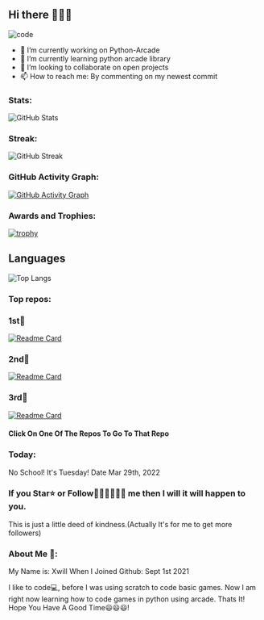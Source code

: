 ## Hi there 👋👋👋

![code](https://user-images.githubusercontent.com/89924712/150038917-4d5de353-0ae0-41a5-962d-fabd8b929012.gif)

- 🔭 I’m currently working on Python-Arcade
- 🌱 I’m currently learning python arcade library
- 👯 I’m looking to collaborate on open projects
- 📫 How to reach me: By commenting on my newest commit

### Stats:
![GitHub Stats](https://github-readme-stats.vercel.app/api?username=xwillxu&theme=default)

### Streak:
![GitHub Streak](http://github-readme-streak-stats.herokuapp.com?user=xwillxu&date_format=M%20j%5B%2C%20Y%5D&fire=0066DD&ring=0066DD&currStreakLabel=0066DD)

### GitHub Activity Graph:


[![GitHub Activity Graph](https://activity-graph.herokuapp.com/graph?username=xwillxu&theme=dracula)](https://github.com/ashutosh00710/github-readme-activity-graph)


### Awards and Trophies:

[![trophy](https://github-profile-trophy.vercel.app/?username=xwillxu&theme=onedark)](https://github.com/ryo-ma/github-profile-trophy)

## Languages
![Top Langs](https://github-readme-stats.vercel.app/api/top-langs/?username=xwillxu&theme=deflaut)

### Top repos:
### 1st🥇
[![Readme Card](https://github-readme-stats.vercel.app/api/pin/?username=xwillxu&repo=Python-Arcade)](https://github.com/xwillxu/Python-Arcade)
### 2nd🥈
[![Readme Card](https://github-readme-stats.vercel.app/api/pin/?username=xwillxu&repo=inferno)](https://github.com/xwillxu/inferno)
### 3rd🥉
[![Readme Card](https://github-readme-stats.vercel.app/api/pin/?username=xwillxu&repo=Python-Arcade-Helping-Code)](https://github.com/xwillxu/Python-Arcade-Helping-Code)
#### Click On One Of The Repos To Go To That Repo

### Today:
No School! It's Tuesday! Date Mar 29th, 2022

### If you Star⭐ or Follow🧍‍♂️🧍‍♂️🧍‍♂️ me then I will it will happen to you.
This is just a little deed of kindness.(Actually It's for me to get more followers)

### About Me 🙂:
My Name is: Xwill
When I Joined Github: Sept 1st 2021

I like to code💻, before I was using scratch to code basic games. Now I am right now learning how to code games in python using arcade.
Thats It! Hope You Have A Good Time😃😃😃!



